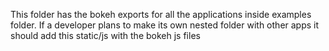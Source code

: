 This folder has the bokeh exports for all the applications inside examples folder. 
If a developer plans to make its own nested folder with other apps it should add this static/js with the bokeh js files